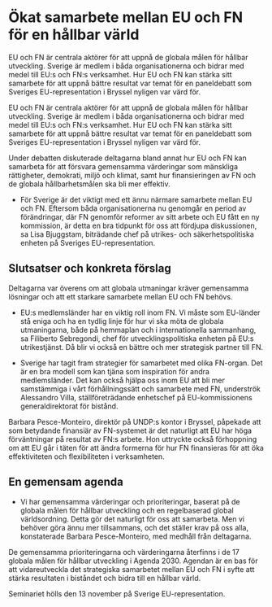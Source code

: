 # Ökat samarbete mellan EU och FN för en hållbar värld

EU och FN är centrala aktörer för att uppnå de globala målen för hållbar utveckling. Sverige är medlem i båda organisationerna och bidrar med medel till EU:s och FN:s verksamhet. Hur EU och FN kan stärka sitt samarbete för att uppnå bättre resultat var temat för en paneldebatt som Sveriges EU-representation i Bryssel nyligen var värd för.

EU och FN är centrala aktörer för att uppnå de globala målen för hållbar utveckling. Sverige är medlem i båda organisationerna och bidrar med medel till EU:s och FN:s verksamhet. Hur EU och FN kan stärka sitt samarbete för att uppnå bättre resultat var temat för en paneldebatt som Sveriges EU-representation i Bryssel nyligen var värd för.

Under debatten diskuterade deltagarna bland annat hur EU och FN kan samarbeta för att försvara gemensamma värderingar som mänskliga rättigheter, demokrati, miljö och klimat, samt hur finansieringen av FN och de globala hållbarhetsmålen ska bli mer effektiv.

- För Sverige är det viktigt med ett ännu närmare samarbete mellan EU och FN. Eftersom båda organisationerna nu genomgår en period av förändringar, där FN genomför reformer av sitt arbete och EU fått en ny kommission, är detta en bra tidpunkt för oss att fördjupa diskussionen, sa Lisa Bjuggstam, biträdande chef på utrikes- och säkerhetspolitiska enheten på Sveriges EU-representation.

## Slutsatser och konkreta förslag

Deltagarna var överens om att globala utmaningar kräver gemensamma lösningar och att ett starkare samarbete mellan EU och FN behövs.

- EU:s medlemsländer har en viktig roll inom FN. Vi måste som EU-länder stå eniga och ha en tydlig linje för hur vi ska möta de globala utmaningarna, både på hemmaplan och i internationella sammanhang, sa Filiberto Sebregondi, chef för utvecklingspolitiska enheten på EU:s utrikestjänst. Då blir vi också en bättre och mer strategisk partner till FN.

- Sverige har tagit fram strategier för samarbetet med olika FN-organ. Det är en bra modell som kan tjäna som inspiration för andra medlemsländer. Det kan också hjälpa oss inom EU att bli mer samstämmiga i vårt förhållningssätt och samarbete med FN, underströk Alessandro Villa, ställföreträdande enhetschef på EU-kommissionens generaldirektorat för bistånd.

Barbara Pesce-Monteiro, direktör på UNDP:s kontor i Bryssel, påpekade att som betydande finansiär av FN-systemet är det naturligt att EU har höga förväntningar på resultat av FN:s arbete. Hon uttryckte också förhoppning om att EU går i täten för att ändra formerna för hur FN finansieras för att öka effektiviteten och flexibiliteten i verksamheten.

## En gemensam agenda

- Vi har gemensamma värderingar och prioriteringar, baserat på de globala målen för hållbar utveckling och en regelbaserad global världsordning. Detta gör det naturligt för oss att samarbeta. Men vi behöver göra ännu mer tillsammans, och det ställer krav på oss alla, konstaterade Barbara Pesce-Monteiro, med medhåll från deltagarna.

De gemensamma prioriteringarna och värderingarna återfinns i de 17 globala målen för hållbar utveckling i Agenda 2030. Agendan är en bas för att vidareutveckla det strategiska samarbetet mellan EU och FN i syfte att stärka resultaten i biståndet och bidra till en hållbar värld.

Seminariet hölls den 13 november på Sverige EU-representation.
